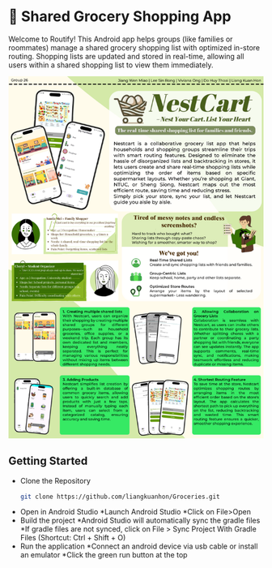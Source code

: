# **🛒 Shared Grocery Shopping App**


Welcome to Routify! This Android app helps groups (like families or roommates)
manage a shared grocery shopping list with optimized in-store routing. Shopping lists 
are updated and stored in real-time, allowing all users within a shared shopping list to 
view them immediately.  

![img.png](images/ISP%20Poster.png)

## Getting Started

* Clone the Repository
   ```bash
   git clone https://github.com/liangkuanhon/Groceries.git
* Open in Android Studio
  *Launch Android Studio
  *Click on File>Open
* Build the project
  *Android Studio will automatically sync the gradle files
  *If gradle files are not synced, click on File > Sync Project With Gradle Files (Shortcut: Ctrl + Shift + O)
* Run the application
  *Connect an android device via usb cable or install an emulator
  *Click the green run button at the top



